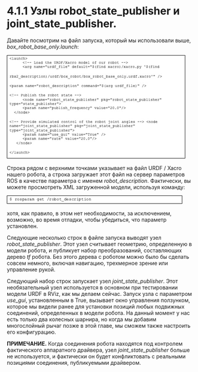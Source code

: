 # 4.1.1 Узлы robot\_state\_publisher и joint\_state\_publisher.

Давайте посмотрим на файл запуска, который мы использовали выше, _box\_robot\_base\_only.launch_:

![](../.gitbook/assets/image%20%2822%29.jpeg)

Строка  рядом с верхними точками указывает на файл URDF / Xacro нашего робота, а строка  загружает этот файл на сервер параметров ROS в качестве параметра с именем _robot\_description_. Фактически, вы можете просмотреть XML загруженной модели, используя команду:

![](../.gitbook/assets/image%20%2810%29.png)

хотя, как правило, в этом нет необходимости, за исключением, возможно, во время отладки, чтобы убедиться, что параметр установлен.

Следующие несколько строк в файле запуска выводят узел _robot\_state\_publisher_. Этот узел считывает геометрию, определенную в модели робота, и публикует набор преобразований, составляющих дерево _tf_ робота. Без этого дерева с роботом можно было бы сделать совсем немного, включая навигацию, трехмерное зрение или управление рукой.

Следующий набор строк запускает узел _joint\_state\_publisher_. Этот необязательный узел используется в основном при тестировании модели URDF в RViz, как мы делаем сейчас. Запуск узла с параметром _use\_gui_, установленным в True, вызывает окно управления ползунком, которое мы видели ранее для установки позиций любых подвижных соединений, определенных в модели робота. На данный момент у нас есть только два колесных шарнира, но когда мы добавим многослойный рычаг позже в этой главе, мы сможем также настроить его конфигурацию.

**ПРИМЕЧАНИЕ.** Когда соединения робота находятся под контролем фактического аппаратного драйвера, узел _joint\_state\_publisher_ больше не используется, и фактически он будет конфликтовать с реальными позициями соединения, публикуемыми драйвером.

